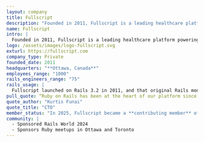 ```yaml
---
layout: company
title: Fullscript
description: "Founded in 2011, Fullscript is a leading healthcare platform powering whole person care."
name: Fullscript
intro: |
  Founded in 2011, Fullscript is a leading healthcare platform powering whole person care. With a full suite of clinical tools that make it easier for practices to deliver personalized care more efficiently and effectively – Fullscript has helped over 100,000 providers and 10 million patients with seamless access to high-quality supplements, industry-leading labs, and smart adherence tools.
logo: /assets/images/logo-fullscript.svg
exturl: https://fullscript.com
company_type: Private
founded_date: 2011
headquarters: "**Ottawa, Canada**"
employees_range: "1000"
rails_engineers_range: "75"
rails_usage: |
  Fullscript launched on Rails 3.2 in 2011, and that original Rails monolith now runs on Rails 7.2 (with Rails 8 on the horizon), has over 1.6 million lines of Ruby, and leverages the new SolidQueue for background jobs. It serves both an internal GraphQL API for their React MPA, and an external REST API, and connects to 3 separate databases - two MySQL and one PostgreSQL.
pull_quote: “Ruby on Rails has been at the heart of our platform since day one. It helped us move fast in the early days, and it’s scaled with us to serve tens of millions of users. As we’ve grown, Rails continues to deliver on its promise of developer productivity and software quality. We’re proud to support the Rails Foundation and give back to the community that’s been such a big part of our journey.“
quote_author: "Kurtis Funai"
quote_title: "CTO"
member_status: "In 2025, Fullscript became a **contributing member** of the Rails Foundation."
community: |
  - Sponsored Rails World 2024
  - Sponsors Ruby meetups in Ottawa and Toronto
---
```

